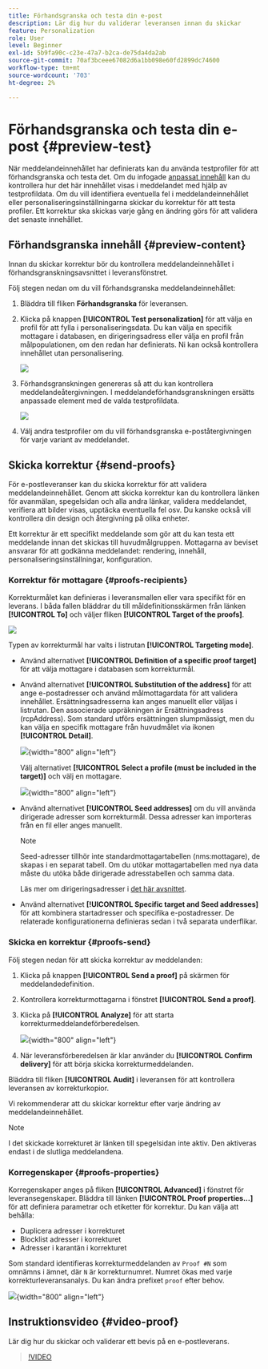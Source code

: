 ```yaml
---
title: Förhandsgranska och testa din e-post
description: Lär dig hur du validerar leveransen innan du skickar
feature: Personalization
role: User
level: Beginner
exl-id: 5b9fa90c-c23e-47a7-b2ca-de75da4da2ab
source-git-commit: 70af3bceee67082d6a1bb098e60fd2899dc74600
workflow-type: tm+mt
source-wordcount: '703'
ht-degree: 2%

---
```


# Förhandsgranska och testa din e-post {#preview-test}

När meddelandeinnehållet har definierats kan du använda testprofiler för att förhandsgranska och testa det. Om du infogade [anpassat innehåll](personalize.md) kan du kontrollera hur det här innehållet visas i meddelandet med hjälp av testprofildata. Om du vill identifiera eventuella fel i meddelandeinnehållet eller personaliseringsinställningarna skickar du korrektur för att testa profiler. Ett korrektur ska skickas varje gång en ändring görs för att validera det senaste innehållet.

## Förhandsgranska innehåll {#preview-content}

Innan du skickar korrektur bör du kontrollera meddelandeinnehållet i förhandsgranskningsavsnittet i leveransfönstret.

Följ stegen nedan om du vill förhandsgranska meddelandeinnehållet:

1. Bläddra till fliken **Förhandsgranska** för leveransen.
1. Klicka på knappen **[!UICONTROL Test personalization]** för att välja en profil för att fylla i personaliseringsdata. Du kan välja en specifik mottagare i databasen, en dirigeringsadress eller välja en profil från målpopulationen, om den redan har definierats. Ni kan också kontrollera innehållet utan personalisering.

   ![](assets/test-personalization.png)

1. Förhandsgranskningen genereras så att du kan kontrollera meddelandeåtergivningen. I meddelandeförhandsgranskningen ersätts anpassade element med de valda testprofildata.

   ![](assets/test-personalization-with-a-recipient.png)

1. Välj andra testprofiler om du vill förhandsgranska e-poståtergivningen för varje variant av meddelandet.

## Skicka korrektur {#send-proofs}

För e-postleveranser kan du skicka korrektur för att validera meddelandeinnehållet. Genom att skicka korrektur kan du kontrollera länken för avanmälan, spegelsidan och alla andra länkar, validera meddelandet, verifiera att bilder visas, upptäcka eventuella fel osv. Du kanske också vill kontrollera din design och återgivning på olika enheter.

Ett korrektur är ett specifikt meddelande som gör att du kan testa ett meddelande innan det skickas till huvudmålgruppen. Mottagarna av beviset ansvarar för att godkänna meddelandet: rendering, innehåll, personaliseringsinställningar, konfiguration.

### Korrektur för mottagare {#proofs-recipients}

Korrekturmålet kan definieras i leveransmallen eller vara specifikt för en leverans. I båda fallen bläddrar du till måldefinitionsskärmen från länken **[!UICONTROL To]** och väljer fliken **[!UICONTROL Target of the proofs]**.

![](assets/target-of-proofs.png)

Typen av korrekturmål har valts i listrutan **[!UICONTROL Targeting mode]**.

* Använd alternativet **[!UICONTROL Definition of a specific proof target]** för att välja mottagare i databasen som korrekturmål.
* Använd alternativet **[!UICONTROL Substitution of the address]** för att ange e-postadresser och använd målmottagardata för att validera innehållet. Ersättningsadresserna kan anges manuellt eller väljas i listrutan. Den associerade uppräkningen är Ersättningsadress (rcpAddress).
Som standard utförs ersättningen slumpmässigt, men du kan välja en specifik mottagare från huvudmålet via ikonen **[!UICONTROL Detail]**.

  ![](assets/target-of-proofs-substitution-details.png){width="800" align="left"}

  Välj alternativet **[!UICONTROL Select a profile (must be included in the target)]** och välj en mottagare.

  ![](assets/target-of-proofs-substitution.png){width="800" align="left"}


* Använd alternativet **[!UICONTROL Seed addresses]** om du vill använda dirigerade adresser som korrekturmål. Dessa adresser kan importeras från en fil eller anges manuellt.

  >[!NOTE]
  >
  >Seed-adresser tillhör inte standardmottagartabellen (nms:mottagare), de skapas i en separat tabell. Om du utökar mottagartabellen med nya data måste du utöka både dirigerade adresstabellen och samma data.

  Läs mer om dirigeringsadresser i [det här avsnittet](../audiences/test-profiles.md).

* Använd alternativet **[!UICONTROL Specific target and Seed addresses]** för att kombinera startadresser och specifika e-postadresser. De relaterade konfigurationerna definieras sedan i två separata underflikar.

### Skicka en korrektur {#proofs-send}

Följ stegen nedan för att skicka korrektur av meddelanden:

1. Klicka på knappen **[!UICONTROL Send a proof]** på skärmen för meddelandedefinition.
1. Kontrollera korrekturmottagarna i fönstret **[!UICONTROL Send a proof]**.
1. Klicka på **[!UICONTROL Analyze]** för att starta korrekturmeddelandeförberedelsen.

   ![](assets/send-proof-analyze.png){width="800" align="left"}

1. När leveransförberedelsen är klar använder du **[!UICONTROL Confirm delivery]** för att börja skicka korrekturmeddelanden.

Bläddra till fliken **[!UICONTROL Audit]** i leveransen för att kontrollera leveransen av korrekturkopior.

Vi rekommenderar att du skickar korrektur efter varje ändring av meddelandeinnehållet.

>[!NOTE]
>
>I det skickade korrekturet är länken till spegelsidan inte aktiv. Den aktiveras endast i de slutliga meddelandena.

### Korregenskaper {#proofs-properties}

Korregenskaper anges på fliken **[!UICONTROL Advanced]** i fönstret för leveransegenskaper. Bläddra till länken **[!UICONTROL Proof properties...]** för att definiera parametrar och etiketter för korrektur. Du kan välja att behålla:

* Duplicera adresser i korrekturet
* Blocklist adresser i korrekturet
* Adresser i karantän i korrekturet

Som standard identifieras korrekturmeddelanden av `Proof #N` som omnämns i ämnet, där `N` är korrekturnumret. Numret ökas med varje korrekturleveransanalys. Du kan ändra prefixet `proof` efter behov.

![](assets/proof-parameters.png){width="800" align="left"}


## Instruktionsvideo {#video-proof}

Lär dig hur du skickar och validerar ett bevis på en e-postleverans.

>[!VIDEO](https://video.tv.adobe.com/v/3447003?captions=swe)
